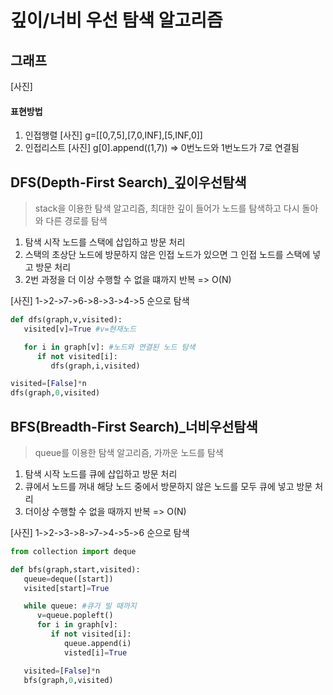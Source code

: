 # 깊이/너비 우선 탐색 알고리즘

## 그래프

[사진]

#### 표현방법

1. 인접행렬
   [사진]
   g=[[0,7,5],[7,0,INF],[5,INF,0]]
2. 인접리스트
   [사진]
   g[0].append((1,7)) => 0번노드와 1번노드가 7로 연결됨

## DFS(Depth-First Search)\_깊이우선탐색

> stack을 이용한 탐색 알고리즘, 최대한 깊이 들어가 노드를 탐색하고 다시 돌아와 다른 경로를 탐색

1. 탐색 시작 노드를 스택에 삽입하고 방문 처리
2. 스택의 초상단 노드에 방문하지 않은 인접 노드가 있으면 그 인접 노드를 스택에 넣고 방문 처리
3. 2번 과정을 더 이상 수행할 수 없을 떄까지 반복
   => O(N)

[사진]
1->2->7->6->8->3->4->5 순으로 탐색

```py
def dfs(graph,v,visited):
   visited[v]=True #v=현재노드

   for i in graph[v]: #노드와 연결된 노드 탐색
      if not visited[i]:
         dfs(graph,i,visited)

visited=[False]*n
dfs(graph,0,visited)
```

## BFS(Breadth-First Search)\_너비우선탐색

> queue를 이용한 탐색 알고리즘, 가까운 노드를 탐색

1. 탐색 시작 노드를 큐에 삽입하고 방문 처리
2. 큐에서 노드를 꺼내 해당 노드 중에서 방문하지 않은 노드를 모두 큐에 넣고 방문 처리
3. 더이상 수행할 수 없을 때까지 반복
   => O(N)

[사진]
1->2->3->8->7->4->5->6 순으로 탐색

```py
from collection import deque

def bfs(graph,start,visited):
   queue=deque([start])
   visited[start]=True

   while queue: #큐가 빌 때까지
      v=queue.popleft()
      for i in graph[v]:
         if not visited[i]:
            queue.append(i)
            visted[i]=True

   visited=[False]*n
   bfs(graph,0,visited)
```
